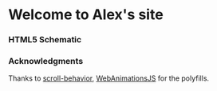 

# Welcome to Alex's site

### HTML5 Schematic

### Acknowledgments

Thanks to [scroll-behavior](https://github.com/cferdinandi/smooth-scroll.git), [WebAnimationsJS](https://github.com/web-animations/web-animations-js) for the polyfills.
